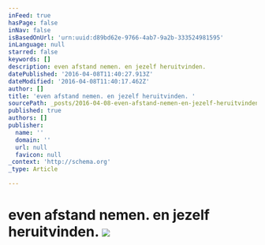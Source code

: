```yaml
---
inFeed: true
hasPage: false
inNav: false
isBasedOnUrl: 'urn:uuid:d89bd62e-9766-4ab7-9a2b-333524981595'
inLanguage: null
starred: false
keywords: []
description: even afstand nemen. en jezelf heruitvinden.
datePublished: '2016-04-08T11:40:27.913Z'
dateModified: '2016-04-08T11:40:17.462Z'
author: []
title: 'even afstand nemen. en jezelf heruitvinden. '
sourcePath: _posts/2016-04-08-even-afstand-nemen-en-jezelf-heruitvinden.md
published: true
authors: []
publisher:
  name: ''
  domain: ''
  url: null
  favicon: null
_context: 'http://schema.org'
_type: Article

---
```

# even afstand nemen. en jezelf heruitvinden. ![](https://the-grid-user-content.s3-us-west-2.amazonaws.com/82db05e6-90c1-4740-ba9b-65f902bdb426.png)
